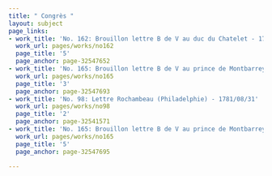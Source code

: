 ```yaml
---
title: " Congrès "
layout: subject
page_links:
- work_title: 'No. 162: Brouillon lettre B de V au duc du Chatelet - 1781/05/12'
  work_url: pages/works/no162
  page_title: '5'
  page_anchor: page-32547652
- work_title: 'No. 165: Brouillon lettre B de V au prince de Montbarrey - 1780/10/22'
  work_url: pages/works/no165
  page_title: '3'
  page_anchor: page-32547693
- work_title: 'No. 98: Lettre Rochambeau (Philadelphie) - 1781/08/31'
  work_url: pages/works/no98
  page_title: '2'
  page_anchor: page-32541571
- work_title: 'No. 165: Brouillon lettre B de V au prince de Montbarrey - 1780/10/22'
  work_url: pages/works/no165
  page_title: '5'
  page_anchor: page-32547695

---
```

